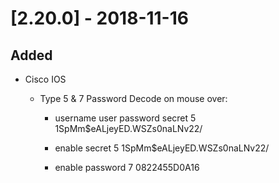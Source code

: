 # [2.20.0] - 2018-11-16

## Added

  - Cisco IOS

    - Type 5 & 7 Password Decode on mouse over:

      - username user password secret 5 $1$SpMm$eALjeyED.WSZs0naLNv22/

      - enable secret 5 $1$SpMm$eALjeyED.WSZs0naLNv22/
      
      - enable password 7 0822455D0A16
